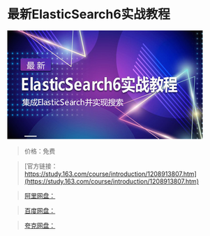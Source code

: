 # 最新ElasticSearch6实战教程

![img](../../../assets/study163/free/1a42793f75e44ca696c1ed29288e44b9.jpg)

> 价格：免费

> [官方链接：https://study.163.com/course/introduction/1208913807.htm](https://study.163.com/course/introduction/1208913807.htm)

> [阿里网盘：]()

> [百度网盘：]()

> [夸克网盘：]()
